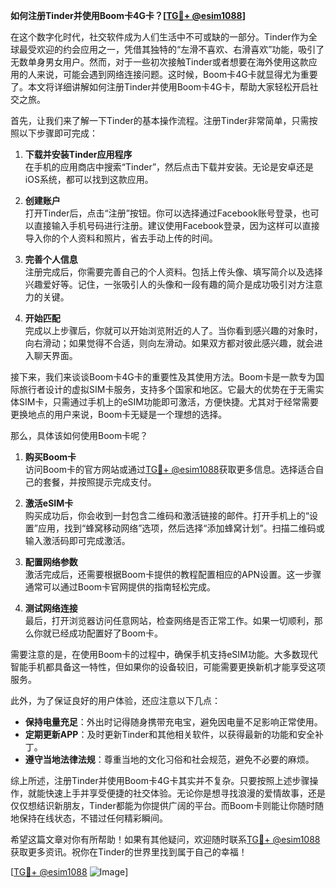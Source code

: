 **如何注册Tinder并使用Boom卡4G卡？[[TG💪+ @esim1088](https://t.me/s/esim1088)]**

在这个数字化时代，社交软件成为人们生活中不可或缺的一部分。Tinder作为全球最受欢迎的约会应用之一，凭借其独特的“左滑不喜欢、右滑喜欢”功能，吸引了无数单身男女用户。然而，对于一些初次接触Tinder或者想要在海外使用这款应用的人来说，可能会遇到网络连接问题。这时候，Boom卡4G卡就显得尤为重要了。本文将详细讲解如何注册Tinder并使用Boom卡4G卡，帮助大家轻松开启社交之旅。

首先，让我们来了解一下Tinder的基本操作流程。注册Tinder非常简单，只需按照以下步骤即可完成：

1. **下载并安装Tinder应用程序**  
   在手机的应用商店中搜索“Tinder”，然后点击下载并安装。无论是安卓还是iOS系统，都可以找到这款应用。

2. **创建账户**  
   打开Tinder后，点击“注册”按钮。你可以选择通过Facebook账号登录，也可以直接输入手机号码进行注册。建议使用Facebook登录，因为这样可以直接导入你的个人资料和照片，省去手动上传的时间。

3. **完善个人信息**  
   注册完成后，你需要完善自己的个人资料。包括上传头像、填写简介以及选择兴趣爱好等。记住，一张吸引人的头像和一段有趣的简介是成功吸引对方注意力的关键。

4. **开始匹配**  
   完成以上步骤后，你就可以开始浏览附近的人了。当你看到感兴趣的对象时，向右滑动；如果觉得不合适，则向左滑动。如果双方都对彼此感兴趣，就会进入聊天界面。

接下来，我们来谈谈Boom卡4G卡的重要性及其使用方法。Boom卡是一款专为国际旅行者设计的虚拟SIM卡服务，支持多个国家和地区。它最大的优势在于无需实体SIM卡，只需通过手机上的eSIM功能即可激活，方便快捷。尤其对于经常需要更换地点的用户来说，Boom卡无疑是一个理想的选择。

那么，具体该如何使用Boom卡呢？

1. **购买Boom卡**  
   访问Boom卡的官方网站或通过[TG💪+ @esim1088](https://t.me/s/esim1088)获取更多信息。选择适合自己的套餐，并按照提示完成支付。

2. **激活eSIM卡**  
   购买成功后，你会收到一封包含二维码和激活链接的邮件。打开手机上的“设置”应用，找到“蜂窝移动网络”选项，然后选择“添加蜂窝计划”。扫描二维码或输入激活码即可完成激活。

3. **配置网络参数**  
   激活完成后，还需要根据Boom卡提供的教程配置相应的APN设置。这一步骤通常可以通过Boom卡官网提供的指南轻松完成。

4. **测试网络连接**  
   最后，打开浏览器访问任意网站，检查网络是否正常工作。如果一切顺利，那么你就已经成功配置好了Boom卡。

需要注意的是，在使用Boom卡的过程中，确保手机支持eSIM功能。大多数现代智能手机都具备这一特性，但如果你的设备较旧，可能需要更换新机才能享受这项服务。

此外，为了保证良好的用户体验，还应注意以下几点：

- **保持电量充足**：外出时记得随身携带充电宝，避免因电量不足影响正常使用。
- **定期更新APP**：及时更新Tinder和其他相关软件，以获得最新的功能和安全补丁。
- **遵守当地法律法规**：尊重当地的文化习俗和社会规范，避免不必要的麻烦。

综上所述，注册Tinder并使用Boom卡4G卡其实并不复杂。只要按照上述步骤操作，就能快速上手并享受便捷的社交体验。无论你是想寻找浪漫的爱情故事，还是仅仅想结识新朋友，Tinder都能为你提供广阔的平台。而Boom卡则能让你随时随地保持在线状态，不错过任何精彩瞬间。

希望这篇文章对你有所帮助！如果有其他疑问，欢迎随时联系[TG💪+ @esim1088](https://t.me/s/esim1088)获取更多资讯。祝你在Tinder的世界里找到属于自己的幸福！

[[TG💪+ @esim1088](https://t.me/s/esim1088) ![Image](https://i.postimg.cc/4NQfJmqS/Snipaste-2025-05-13-00-14-12.png)]